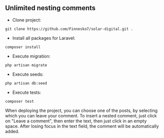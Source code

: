 
## Unlimited nesting comments

 - Clone project: 
 ```
 git clone https://github.com/Finnesko7/solar-digital.git .
```
- Install all packages for Laravel:
 ```
 composer install
```

- Execute migration:
 ```
 php artisan migrate
```

- Execute seeds:
 ```
 php artisan db:seed
```

- Execute tests:
 ```
 composer test
```

When deploying the project, you can choose one of the posts, by selecting which you can leave your comment.
To insert a nested comment, just click on "Leave a comment", then enter the text, then just click in an empty space. After losing focus in the text field, the comment will be automatically added.
